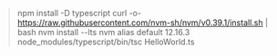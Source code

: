 > npm install -D typescript
> curl -o- https://raw.githubusercontent.com/nvm-sh/nvm/v0.39.1/install.sh | bash
> nvm install --lts
> nvm alias default 12.16.3
> node_modules/typescript/bin/tsc HelloWorld.ts 
